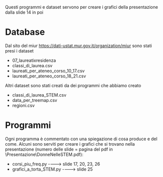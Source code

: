 Questi programmi e dataset servono per creare i grafici della presentazione dalla slide 14 in poi
# Database
Dal sito del miur https://dati-ustat.mur.gov.it/organization/miur sono stati presi i dataset

- 07_laureatixresidenza
- classi_di_laurea.csv
- laureati_per_ateneo_corso_10_17.csv
- laureati_per_ateneo_corso_18_21.csv

Altri dataset sono stati creati da dei programmi che abbiamo creato
- classi_di_laurea_STEM.csv
- data_per_treemap.csv
- regioni.csv

# Programmi
Ogni programma è commentato con una spiegazione di cosa produce e del come.
Alcuni sono serviti per creare i grafici che si trovano nella presentazione (numero delle slide = pagina del pdf in \Presentazione\DonneNelleSTEM.pdf):
- corsi_piu_freq.py ----> slide 17, 20, 23, 26
- grafici_a_torta_STEM.py ----> slide 25
